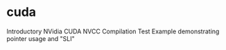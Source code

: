 # cuda
Introductory NVidia CUDA NVCC Compilation Test Example demonstrating pointer usage and "SLI"
